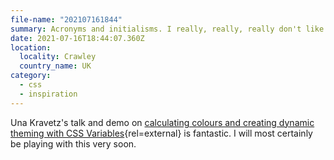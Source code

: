 ```yaml
---
file-name: "202107161844"
summary: Acronyms and initialisms. I really, really, really don't like them. I never have. I find them exhausting.
date: 2021-07-16T18:44:07.360Z
location:
  locality: Crawley
  country_name: UK
category:
  - css
  - inspiration
---
```


Una Kravetz's talk and demo on [calculating colours and creating dynamic theming with CSS Variables](https://youtu.be/VD108ccVDSY){rel=external} is fantastic. I will most certainly be playing with this very soon.

